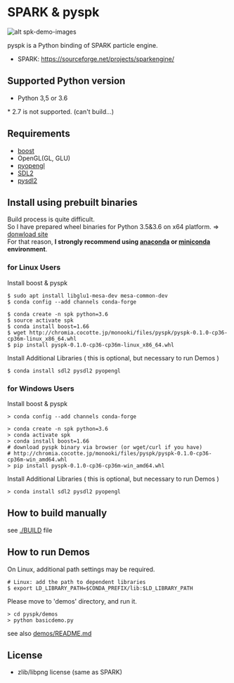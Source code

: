 # SPARK & pyspk

![alt spk-demo-images](http://chromia.cocotte.jp/monooki/files/ss/pyspk_ss01.jpg)


pyspk is a Python binding of SPARK particle engine.

 - SPARK: <https://sourceforge.net/projects/sparkengine/>


## Supported Python version

 - Python 3,5 or 3.6

\* 2.7 is not supported. (can't build...)

## Requirements

  - [boost](https://www.boost.org/)
  - OpenGL(GL, GLU)
  - [pyopengl](http://pyopengl.sourceforge.net/)
  - [SDL2](https://www.libsdl.org/)
  - [pysdl2](https://pysdl2.readthedocs.io/en/rel_0_9_6/install.html)

## Install using prebuilt binaries

Build process is quite difficult.  
So I have prepared wheel binaries for Python 3.5&3.6 on x64 platform. => [donwload site](http://chromia.cocotte.jp/monooki/pyspk/)  
For that reason, **I strongly recommend using [anaconda](https://www.anaconda.com/) or [miniconda](https://conda.io/miniconda.html) environment**.

###  for Linux Users

Install boost & pyspk

    $ sudo apt install libglu1-mesa-dev mesa-common-dev
    $ conda config --add channels conda-forge

    $ conda create -n spk python=3.6
    $ source activate spk
    $ conda install boost=1.66
    $ wget http://chromia.cocotte.jp/monooki/files/pyspk/pyspk-0.1.0-cp36-cp36m-linux_x86_64.whl
    $ pip install pyspk-0.1.0-cp36-cp36m-linux_x86_64.whl

Install Additional Libraries ( this is optional, but necessary to run Demos )

    $ conda install sdl2 pysdl2 pyopengl



###  for Windows Users

Install boost & pyspk

    > conda config --add channels conda-forge

    > conda create -n spk python=3.6
    > conda activate spk
    > conda install boost=1.66
    # download pyspk binary via browser (or wget/curl if you have)
    # http://chromia.cocotte.jp/monooki/files/pyspk/pyspk-0.1.0-cp36-cp36m-win_amd64.whl
    > pip install pyspk-0.1.0-cp36-cp36m-win_amd64.whl

Install Additional Libraries ( this is optional, but necessary to run Demos )

    > conda install sdl2 pysdl2 pyopengl


## How to build manually

see [./BUILD](https://github.com/chromia/pyspk/blob/master/BUILD.txt) file


## How to run Demos

On Linux, additional path settings may be required.

    # Linux: add the path to dependent libraries
    $ export LD_LIBRARY_PATH=$CONDA_PREFIX/lib:$LD_LIBRARY_PATH

Please move to 'demos' directory, and run it.

    > cd pyspk/demos
    > python basicdemo.py

  see also [demos/README.md](https://github.com/chromia/pyspk/blob/master/demos/README.md)


## License

 * zlib/libpng license  (same as SPARK)  
